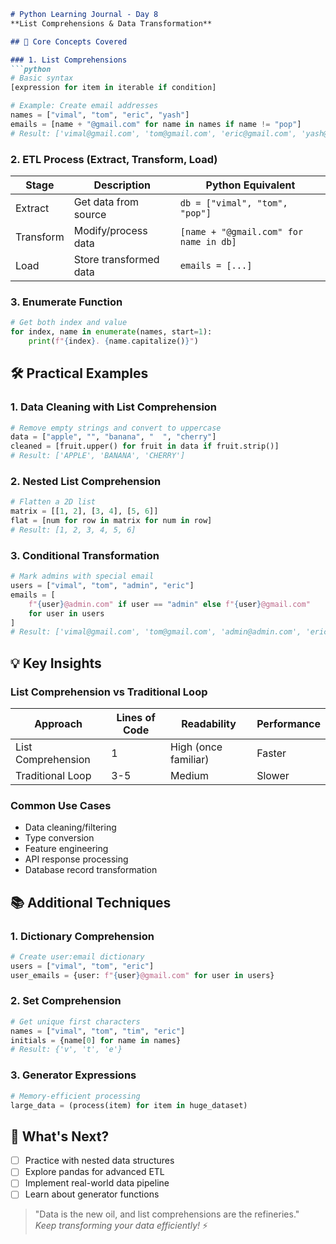 
```markdown
# Python Learning Journal - Day 8  
**List Comprehensions & Data Transformation**  

## 🧠 Core Concepts Covered

### 1. List Comprehensions
```python
# Basic syntax
[expression for item in iterable if condition]

# Example: Create email addresses
names = ["vimal", "tom", "eric", "yash"]
emails = [name + "@gmail.com" for name in names if name != "pop"]
# Result: ['vimal@gmail.com', 'tom@gmail.com', 'eric@gmail.com', 'yash@gmail.com']
```

### 2. ETL Process (Extract, Transform, Load)
| Stage | Description | Python Equivalent |
|-------|-------------|-------------------|
| Extract | Get data from source | `db = ["vimal", "tom", "pop"]` |
| Transform | Modify/process data | `[name + "@gmail.com" for name in db]` |
| Load | Store transformed data | `emails = [...]` |

### 3. Enumerate Function
```python
# Get both index and value
for index, name in enumerate(names, start=1):
    print(f"{index}. {name.capitalize()}")
```

## 🛠️ Practical Examples

### 1. Data Cleaning with List Comprehension
```python
# Remove empty strings and convert to uppercase
data = ["apple", "", "banana", "  ", "cherry"]
cleaned = [fruit.upper() for fruit in data if fruit.strip()]
# Result: ['APPLE', 'BANANA', 'CHERRY']
```

### 2. Nested List Comprehension
```python
# Flatten a 2D list
matrix = [[1, 2], [3, 4], [5, 6]]
flat = [num for row in matrix for num in row]
# Result: [1, 2, 3, 4, 5, 6]
```

### 3. Conditional Transformation
```python
# Mark admins with special email
users = ["vimal", "tom", "admin", "eric"]
emails = [
    f"{user}@admin.com" if user == "admin" else f"{user}@gmail.com" 
    for user in users
]
# Result: ['vimal@gmail.com', 'tom@gmail.com', 'admin@admin.com', 'eric@gmail.com']
```

## 💡 Key Insights

### List Comprehension vs Traditional Loop
| Approach | Lines of Code | Readability | Performance |
|----------|---------------|-------------|-------------|
| List Comprehension | 1 | High (once familiar) | Faster |
| Traditional Loop | 3-5 | Medium | Slower |

### Common Use Cases
- Data cleaning/filtering
- Type conversion
- Feature engineering
- API response processing
- Database record transformation

## 📚 Additional Techniques

### 1. Dictionary Comprehension
```python
# Create user:email dictionary
users = ["vimal", "tom", "eric"]
user_emails = {user: f"{user}@gmail.com" for user in users}
```

### 2. Set Comprehension
```python
# Get unique first characters
names = ["vimal", "tom", "tim", "eric"]
initials = {name[0] for name in names}
# Result: {'v', 't', 'e'}
```

### 3. Generator Expressions
```python
# Memory-efficient processing
large_data = (process(item) for item in huge_dataset)
```

## 🚀 What's Next?
- [ ] Practice with nested data structures
- [ ] Explore pandas for advanced ETL
- [ ] Implement real-world data pipeline
- [ ] Learn about generator functions

> "Data is the new oil, and list comprehensions are the refineries."  
> *Keep transforming your data efficiently!* ⚡
```